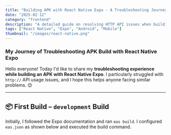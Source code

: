 ```yaml
---
title: "Building APK with React Native Expo - A Troubleshooting Journey"
date: "2025-02-12"
category: "frontend"
description: "A detailed guide on resolving HTTP API issues when building APK with React Native Expo"
tags: ["React Native", "Expo", "Android", "Mobile"]
thumbnail: "/images/react-native.png"
---
```


### My Journey of Troubleshooting APK Build with React Native Expo

Hello everyone! Today I'd like to share my **troubleshooting experience while building an APK with React Native Expo**. I particularly struggled with `http://` API usage issues, and I hope this helps anyone facing similar problems. 😊

---

## 📦 First Build – `development` Build

Initially, I followed the Expo documentation and ran `eas build`. I configured `eas.json` as shown below and executed the build command.
